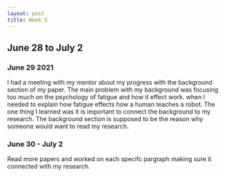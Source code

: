 ```yaml
---
layout: post
title: Week 5
---
```


## June 28 to July 2 ##


### June 29 2021 ###

I had a meeting with my mentor about my progress with the background section of my paper. The main problem with my background was focusing too much on the psychology of fatigue and how it effect work. when I needed to explain how fatigue effects how a human teaches a robot. The one thing I learned was it is important to connect the background to my research. The background section is supposed to be the reason why someone would want to read my research.

### June 30 - July 2 ###
Read more papers and worked on each specifc pargraph making sure it connected with my research. 
